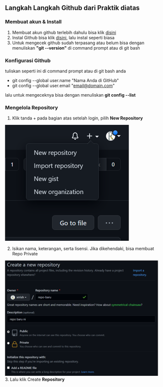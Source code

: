 ## Langkah Langkah Github dari Praktik diatas

### Membuat akun & Install
1. Membuat akun github terlebih dahulu bisa klik [disini](https://www.google.com/url?sa=t&rct=j&q=&esrc=s&source=web&cd=&cad=rja&uact=8&ved=2ahUKEwj7hZaIu63zAhXE8HMBHZEgChUQFnoECAsQAQ&url=https%3A%2F%2Fgithub.com%2Fsignup&usg=AOvVaw0a6qEmIZVdziwPUb-hFApr)
2. Instal Github bisa klik [disini](https://git-scm.com/downloads), lalu instal seperti biasa
3. Untuk mengecek github sudah terpasang atau belum bisa dengan menuliskan **"git --version"** di command prompt atau di git bash

### Konfigurasi Github
tuliskan seperti ini di command prompt atau di git bash anda

* git config --global user.name "Nama Anda di GitHub"
* git config --global user.email "email@domain.com"

lalu untuk mengeceknya bisa dengan menuliskan **git config --list**

### Mengelola Repository
1. Klik tanda + pada bagian atas setelah login, pilih **New Repository**

![1](/img/1.png)

2. Isikan nama, keterangan, serta lisensi. Jika dikehendaki, bisa membuat Repo Private


![2](/img/1.2.png)
3. Lalu klik Create **Repository**
